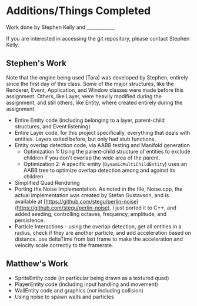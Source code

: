# Additions/Things Completed
Work done by Stephen Kelly and ____________

If you are interested in accessing the git repository, please contact Stephen Kelly.

## Stephen's Work
Note that the engine being used (Tara) was developed by Stephen, entirely since the first day of this class. Some of the major structures, like the Renderer, Event, Application, and Window classes were made before this assignment. Others, like Layer, were heavily modified during the assignment, and still others, like Entity, where created entirely during the assignment. 

* Entire Entity code (including belonging to a layer, parent-child structures, and Event listening)
* Entire Layer code, for this project specifically, everything that deals with entities. Layers exited before, but only had stub functions.
* Entity overlap detection code, via AABB testing and Manifold generation
	* Optimization 1: Using the parent-child structure of entities to exclude children if you don't overlap the wide area of the parent.
	* Optimization 2: A specific entity (`DynamicMultiChildEntity`) uses an AABB tree to optimize overlap detection among and against its children
* Simplified Quad Rendering
* Porting the Noise Implementation. As noted in the file, Noise.cpp, the actual implementation was created by Stefan Gustavson, and is available at [https://github.com/stegu/perlin-noise](https://github.com/stegu/perlin-noise). I just ported it to C++, and added seeding, controlling octaves, frequency, amplitude, and persistence.
* Particle Interactions - using the overlap detection, get all entities in a radius, check if they are another particle, and add acceleration based on distance. use deltaTime from last frame to make the acceleration and velocity scale correctly to the framerate. 

## Matthew's Work

* SpriteEntity code (in particular being drawn as a textured quad)
* PlayerEntity code (including input handling and movement)
* WallEntity code and graphics (*not* including collision)
* Using noise to spawn walls and particles